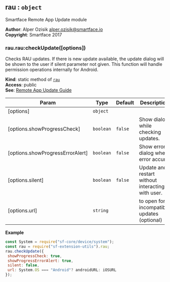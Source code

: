 <a name="module_rau"></a>

## rau : <code>object</code>
Smartface Remote App Update module

**Author**: Alper Ozisik <alper.ozisik@smartface.io>  
**Copyright**: Smartface 2017  
<a name="module_rau.rau_checkUpdate"></a>

### rau.rau:checkUpdate([options])
Checks RAU updates. If there is new update available, the update dialog will be shown to the user 
if silent parameter not given. This function will handle permission operations internally for Android.

**Kind**: static method of [<code>rau</code>](#module_rau)  
**Access**: public  
**See**: [Remote App Update Guide](https://developer.smartface.io/docs/remote-app-update)  

| Param | Type | Default | Description |
| --- | --- | --- | --- |
| [options] | <code>object</code> |  |  |
| [options.showProgressCheck] | <code>boolean</code> | <code>false</code> | Show dialog while checking updates. |
| [options.showProgressErrorAlert] | <code>boolean</code> | <code>false</code> | Show error dialog when error accurs. |
| [options.silent] | <code>boolean</code> | <code>false</code> | Update and restart without interacting with user. |
| [options.url] | <code>string</code> |  | to open for incompatible updates (optional) |

**Example**  
```js
const System = require("sf-core/device/system");
const rau = require("sf-extension-utils").rau;
rau.checkUpdate({
 showProgressCheck: true,
 showProgressErrorAlert: true,
 silent: false,
 url: System.OS === "Android"? androidURL: iOSURL
});
```
